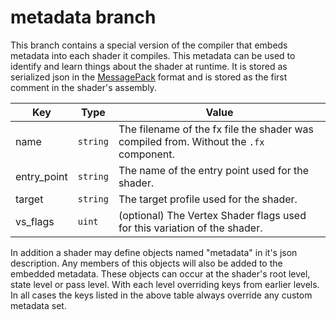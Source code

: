 # metadata branch
This branch contains a special version of the compiler that embeds metadata into each shader it compiles.
This metadata can be used to identify and learn things about the shader at runtime. It is stored as serialized json in 
the [MessagePack](https://msgpack.org/index.html) format and is stored as the first comment in the shader's assembly.

| Key  | Type | Value |
| ------------- | ------------- | ------------- |
| name  | `string` | The filename of the fx file the shader was compiled from. Without the `.fx` component.  |
| entry_point  | `string` | The name of the entry point used for the shader. |
| target  | `string` | The target profile used for the shader. |
| vs_flags  | `uint` | (optional) The Vertex Shader flags used for this variation of the shader. |

In addition a shader may define objects named "metadata" in it's json description. Any members of this objects
will also be added to the embedded metadata. These objects can occur at the shader's root level, state level or
pass level. With each level overriding keys from earlier levels. In all cases the keys listed in the above table
always override any custom metadata set.